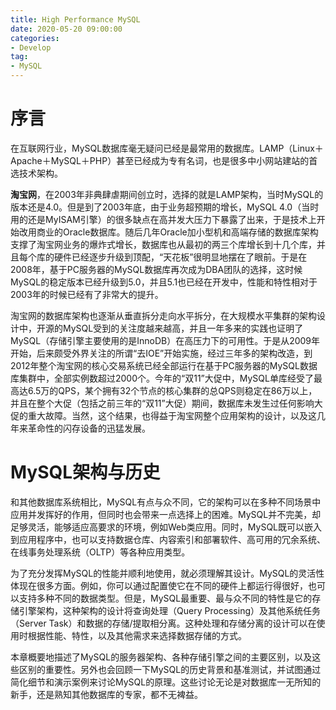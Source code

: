 ```yaml
---
title: High Performance MySQL
date: 2020-05-20 09:00:00
categories:
- Develop
tag: 
- MySQL
---
```


# 序言

在互联网行业，MySQL数据库毫无疑问已经是最常用的数据库。LAMP（Linux＋Apache＋MySQL＋PHP）甚至已经成为专有名词，也是很多中小网站建站的首选技术架构。

**淘宝网**，在2003年非典肆虐期间创立时，选择的就是LAMP架构，当时MySQL的版本还是4.0。但是到了2003年底，由于业务超预期的增长，MySQL 4.0（当时用的还是MyISAM引擎）的很多缺点在高并发大压力下暴露了出来，于是技术上开始改用商业的Oracle数据库。随后几年Oracle加小型机和高端存储的数据库架构支撑了淘宝网业务的爆炸式增长，数据库也从最初的两三个库增长到十几个库，并且每个库的硬件已经逐步升级到顶配，“天花板”很明显地摆在了眼前。于是在2008年，基于PC服务器的MySQL数据库再次成为DBA团队的选择，这时候MySQL的稳定版本已经升级到5.0，并且5.1也已经在开发中，性能和特性相对于2003年的时候已经有了非常大的提升。

淘宝网的数据库架构也逐渐从垂直拆分走向水平拆分，在大规模水平集群的架构设计中，开源的MySQL受到的关注度越来越高，并且一年多来的实践也证明了MySQL（存储引擎主要使用的是InnoDB）在高压力下的可用性。于是从2009年开始，后来颇受外界关注的所谓“去IOE”开始实施，经过三年多的架构改造，到2012年整个淘宝网的核心交易系统已经全部运行在基于PC服务器的MySQL数据库集群中，全部实例数超过2000个。今年的“双11”大促中，MySQL单库经受了最高达6.5万的QPS，某个拥有32个节点的核心集群的总QPS则稳定在86万以上，并且在整个大促（包括之前三年的“双11”大促）期间，数据库未发生过任何影响大促的重大故障。当然，这个结果，也得益于淘宝网整个应用架构的设计，以及这几年来革命性的闪存设备的迅猛发展。

# MySQL架构与历史

和其他数据库系统相比，MySQL有点与众不同，它的架构可以在多种不同场景中应用并发挥好的作用，但同时也会带来一点选择上的困难。MySQL并不完美，却足够灵活，能够适应高要求的环境，例如Web类应用。同时，MySQL既可以嵌入到应用程序中，也可以支持数据仓库、内容索引和部署软件、高可用的冗余系统、在线事务处理系统（OLTP）等各种应用类型。

为了充分发挥MySQL的性能并顺利地使用，就必须理解其设计。MySQL的灵活性体现在很多方面。例如，你可以通过配置使它在不同的硬件上都运行得很好，也可以支持多种不同的数据类型。但是，MySQL最重要、最与众不同的特性是它的存储引擎架构，这种架构的设计将查询处理（Query Processing）及其他系统任务（Server Task）和数据的存储/提取相分离。这种处理和存储分离的设计可以在使用时根据性能、特性，以及其他需求来选择数据存储的方式。

本章概要地描述了MySQL的服务器架构、各种存储引擎之间的主要区别，以及这些区别的重要性。另外也会回顾一下MySQL的历史背景和基准测试，并试图通过简化细节和演示案例来讨论MySQL的原理。这些讨论无论是对数据库一无所知的新手，还是熟知其他数据库的专家，都不无裨益。